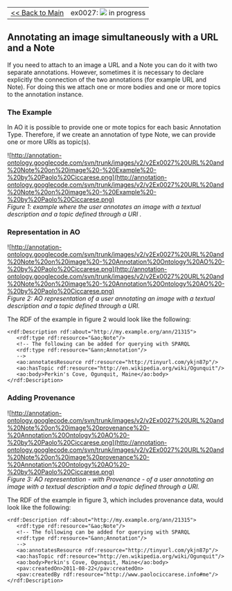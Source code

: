 <table width='100%'>
<tr>
<td>
<a href='v2Main.md'>&lt;&lt; Back to Main</a>
</td>
<td align='right'>
ex0027: <img src='http://annotation-ontology.googlecode.com/svn/trunk/images/misc/in_progress.gif' /> in progress<br>
</td>
</tr>
</table>

## Annotating an image simultaneously with a URL and a Note ##

If you need to attach to an image a URL and a Note you can do it with two separate annotations. However, sometimes it is necessary to declare explicitly the connection of the two annotations (for example URL and Note). For doing this we attach one or more bodies and one or more topics to the annotation instance.

### The Example ###

In AO it is possible to provide one or mote topics for each basic Annotation Type. Therefore, if we create an annotation of type Note, we can provide one or more URIs as topic(s).

![http://annotation-ontology.googlecode.com/svn/trunk/images/v2/v2Ex0027%20URL%20and%20Note%20on%20image%20-%20Example%20-%20by%20Paolo%20Ciccarese.png](http://annotation-ontology.googlecode.com/svn/trunk/images/v2/v2Ex0027%20URL%20and%20Note%20on%20image%20-%20Example%20-%20by%20Paolo%20Ciccarese.png)<br />
_Figure 1: example where the user annotates an image with a textual description and a topic defined through a URI ._

### Representation in AO ###

![http://annotation-ontology.googlecode.com/svn/trunk/images/v2/v2Ex0027%20URL%20and%20Note%20on%20image%20-%20Annotation%20Ontology%20AO%20-%20by%20Paolo%20Ciccarese.png](http://annotation-ontology.googlecode.com/svn/trunk/images/v2/v2Ex0027%20URL%20and%20Note%20on%20image%20-%20Annotation%20Ontology%20AO%20-%20by%20Paolo%20Ciccarese.png)<br />
_Figure 2: AO representation of a user annotating an image with a textual description and a topic defined through a URI._

The RDF of the example in figure 2 would look like the following:

```
<rdf:Description rdf:about="http://my.example.org/ann/21315"> 
   <rdf:type rdf:resource="&ao;Note"/> 
   <!-- The following can be added for querying with SPARQL 
   <rdf:type rdf:resource="&ann;Annotation"/> 
   --> 
   <ao:annotatesResource rdf:resource="http://tinyurl.com/ykjn87p"/> 
   <ao:hasTopic rdf:resource="http://en.wikipedia.org/wiki/Ogunquit"/>
   <ao:body>Perkin's Cove, Ogunquit, Maine</ao:body>
</rdf:Description> 
```

### Adding Provenance ###

![http://annotation-ontology.googlecode.com/svn/trunk/images/v2/v2Ex0027%20URL%20and%20Note%20on%20image%20provenance%20-%20Annotation%20Ontology%20AO%20-%20by%20Paolo%20Ciccarese.png](http://annotation-ontology.googlecode.com/svn/trunk/images/v2/v2Ex0027%20URL%20and%20Note%20on%20image%20provenance%20-%20Annotation%20Ontology%20AO%20-%20by%20Paolo%20Ciccarese.png)<br />
_Figure 3: AO representation - with Provenance - of a user annotating an image with a textual description and a topic defined through a URI._

The RDF of the example in figure 3, which includes provenance data, would look like the following:

```
<rdf:Description rdf:about="http://my.example.org/ann/21315"> 
   <rdf:type rdf:resource="&ao;Note"/> 
   <!-- The following can be added for querying with SPARQL 
   <rdf:type rdf:resource="&ann;Annotation"/> 
   --> 
   <ao:annotatesResource rdf:resource="http://tinyurl.com/ykjn87p"/> 
   <ao:hasTopic rdf:resource="http://en.wikipedia.org/wiki/Ogunquit"/>
   <ao:body>Perkin's Cove, Ogunquit, Maine</ao:body>
   <pav:createdOn>2011-08-22</pav:createdOn> 
   <pav:createdBy rdf:resource="http://www.paolociccarese.info#me"/> 
</rdf:Description> 
```